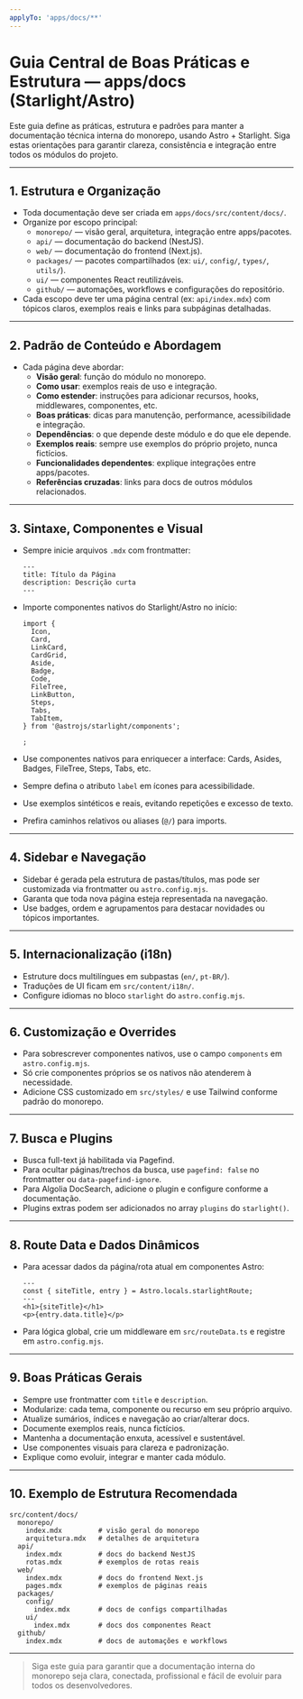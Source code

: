 ```yaml
---
applyTo: 'apps/docs/**'
---
```


# Guia Central de Boas Práticas e Estrutura — apps/docs (Starlight/Astro)

Este guia define as práticas, estrutura e padrões para manter a documentação técnica interna do monorepo, usando Astro + Starlight. Siga estas orientações para garantir clareza, consistência e integração entre todos os módulos do projeto.

---

## 1. Estrutura e Organização

- Toda documentação deve ser criada em `apps/docs/src/content/docs/`.
- Organize por escopo principal:
  - `monorepo/` — visão geral, arquitetura, integração entre apps/pacotes.
  - `api/` — documentação do backend (NestJS).
  - `web/` — documentação do frontend (Next.js).
  - `packages/` — pacotes compartilhados (ex: `ui/`, `config/`, `types/`, `utils/`).
  - `ui/` — componentes React reutilizáveis.
  - `github/` — automações, workflows e configurações do repositório.
- Cada escopo deve ter uma página central (ex: `api/index.mdx`) com tópicos claros, exemplos reais e links para subpáginas detalhadas.

---

## 2. Padrão de Conteúdo e Abordagem

- Cada página deve abordar:
  - **Visão geral**: função do módulo no monorepo.
  - **Como usar**: exemplos reais de uso e integração.
  - **Como estender**: instruções para adicionar recursos, hooks, middlewares, componentes, etc.
  - **Boas práticas**: dicas para manutenção, performance, acessibilidade e integração.
  - **Dependências**: o que depende deste módulo e do que ele depende.
  - **Exemplos reais**: sempre use exemplos do próprio projeto, nunca fictícios.
  - **Funcionalidades dependentes**: explique integrações entre apps/pacotes.
  - **Referências cruzadas**: links para docs de outros módulos relacionados.

---

## 3. Sintaxe, Componentes e Visual

- Sempre inicie arquivos `.mdx` com frontmatter:
  ```mdx
  ---
  title: Título da Página
  description: Descrição curta
  ---
  ```
- Importe componentes nativos do Starlight/Astro no início:

  ```mdx
  import {
    Icon,
    Card,
    LinkCard,
    CardGrid,
    Aside,
    Badge,
    Code,
    FileTree,
    LinkButton,
    Steps,
    Tabs,
    TabItem,
  } from '@astrojs/starlight/components';

  ;
  ```

- Use componentes nativos para enriquecer a interface: Cards, Asides, Badges, FileTree, Steps, Tabs, etc.
- Sempre defina o atributo `label` em ícones para acessibilidade.
- Use exemplos sintéticos e reais, evitando repetições e excesso de texto.
- Prefira caminhos relativos ou aliases (`@/`) para imports.

---

## 4. Sidebar e Navegação

- Sidebar é gerada pela estrutura de pastas/títulos, mas pode ser customizada via frontmatter ou `astro.config.mjs`.
- Garanta que toda nova página esteja representada na navegação.
- Use badges, ordem e agrupamentos para destacar novidades ou tópicos importantes.

---

## 5. Internacionalização (i18n)

- Estruture docs multilíngues em subpastas (`en/`, `pt-BR/`).
- Traduções de UI ficam em `src/content/i18n/`.
- Configure idiomas no bloco `starlight` do `astro.config.mjs`.

---

## 6. Customização e Overrides

- Para sobrescrever componentes nativos, use o campo `components` em `astro.config.mjs`.
- Só crie componentes próprios se os nativos não atenderem à necessidade.
- Adicione CSS customizado em `src/styles/` e use Tailwind conforme padrão do monorepo.

---

## 7. Busca e Plugins

- Busca full-text já habilitada via Pagefind.
- Para ocultar páginas/trechos da busca, use `pagefind: false` no frontmatter ou `data-pagefind-ignore`.
- Para Algolia DocSearch, adicione o plugin e configure conforme a documentação.
- Plugins extras podem ser adicionados no array `plugins` do `starlight()`.

---

## 8. Route Data e Dados Dinâmicos

- Para acessar dados da página/rota atual em componentes Astro:
  ```astro
  ---
  const { siteTitle, entry } = Astro.locals.starlightRoute;
  ---
  <h1>{siteTitle}</h1>
  <p>{entry.data.title}</p>
  ```
- Para lógica global, crie um middleware em `src/routeData.ts` e registre em `astro.config.mjs`.

---

## 9. Boas Práticas Gerais

- Sempre use frontmatter com `title` e `description`.
- Modularize: cada tema, componente ou recurso em seu próprio arquivo.
- Atualize sumários, índices e navegação ao criar/alterar docs.
- Documente exemplos reais, nunca fictícios.
- Mantenha a documentação enxuta, acessível e sustentável.
- Use componentes visuais para clareza e padronização.
- Explique como evoluir, integrar e manter cada módulo.

---

## 10. Exemplo de Estrutura Recomendada

```
src/content/docs/
  monorepo/
    index.mdx         # visão geral do monorepo
    arquitetura.mdx   # detalhes de arquitetura
  api/
    index.mdx         # docs do backend NestJS
    rotas.mdx         # exemplos de rotas reais
  web/
    index.mdx         # docs do frontend Next.js
    pages.mdx         # exemplos de páginas reais
  packages/
    config/
      index.mdx       # docs de configs compartilhadas
    ui/
      index.mdx       # docs dos componentes React
  github/
    index.mdx         # docs de automações e workflows
```

---

> Siga este guia para garantir que a documentação interna do monorepo seja clara, conectada, profissional e fácil de evoluir para todos os desenvolvedores.
